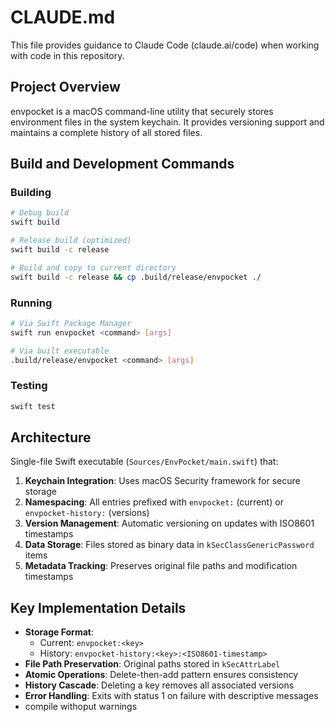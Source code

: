 # CLAUDE.md

This file provides guidance to Claude Code (claude.ai/code) when working with code in this repository.

## Project Overview

envpocket is a macOS command-line utility that securely stores environment files in the system keychain. It provides versioning support and maintains a complete history of all stored files.

## Build and Development Commands

### Building
```bash
# Debug build
swift build

# Release build (optimized)
swift build -c release

# Build and copy to current directory
swift build -c release && cp .build/release/envpocket ./
```

### Running
```bash
# Via Swift Package Manager
swift run envpocket <command> [args]

# Via built executable
.build/release/envpocket <command> [args]
```

### Testing
```bash
swift test
```

## Architecture

Single-file Swift executable (`Sources/EnvPocket/main.swift`) that:

1. **Keychain Integration**: Uses macOS Security framework for secure storage
2. **Namespacing**: All entries prefixed with `envpocket:` (current) or `envpocket-history:` (versions)
3. **Version Management**: Automatic versioning on updates with ISO8601 timestamps
4. **Data Storage**: Files stored as binary data in `kSecClassGenericPassword` items
5. **Metadata Tracking**: Preserves original file paths and modification timestamps

## Key Implementation Details

- **Storage Format**: 
  - Current: `envpocket:<key>` 
  - History: `envpocket-history:<key>:<ISO8601-timestamp>`
- **File Path Preservation**: Original paths stored in `kSecAttrLabel`
- **Atomic Operations**: Delete-then-add pattern ensures consistency
- **History Cascade**: Deleting a key removes all associated versions
- **Error Handling**: Exits with status 1 on failure with descriptive messages
- compile withoput warnings
